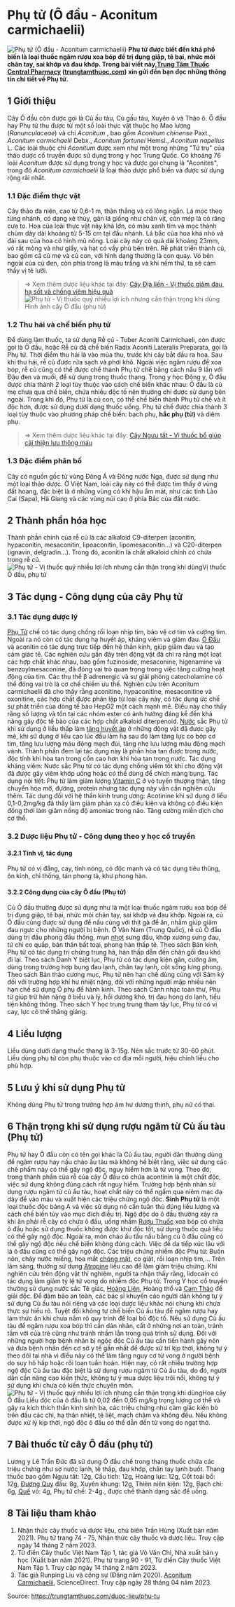 # Phụ tử (Ô đầu - Aconitum carmichaelii)

![Phụ tử \(Ô đầu - Aconitum carmichaelii\)](https://trungtamthuoc.com/images/others/cay-o-dau-phu-tu-4-6771.jpg)
**Phụ tử được biết đến khá phổ biến là loại thuốc ngâm rượu xoa bóp để trị đụng giập, tê bại, nhức mỏi chân tay, sai khớp và đau khớp. Trong bài viết này,[Trung Tâm Thuốc Central Pharmacy](https://trungtamthuoc.com/ "Trung Tâm Thuốc Central Pharmacy") ([trungtamthuoc.com](https://trungtamthuoc.com/ "trungtamthuoc.com")) xin gửi đến bạn đọc những thông tin chi tiết về Phụ tử.**
##  1 Giới thiệu
Cây Ô đầu còn được gọi là Củ ấu tàu, Củ gấu tàu, Xuyên ô và Thảo ô. Ô đầu hay Phụ tử thu được từ một số loài thực vật thuộc họ Mao lương (_Ranunculaceae_) và chi _Aconitum_ , bao gồm _Aconitum chinense_ Paxt., _Aconitum carmichaelii_ Debx., _Aconitum fortunei_ Hemsl., _Aconitum napellus_ L. Các loài thuộc chi _Aconitum_ được xem như một trong những "Tứ trụ" của thảo dược cổ truyền được sử dụng trong y học Trung Quốc. Có khoảng 76 loài _Aconitum_ được sử dụng trong y học và được gọi chung là "Aconites", trong đó _Aconitum carmichaelii_ là loại thảo dược phổ biến và được sử dụng rộng rãi nhất.
### 1.1 Đặc điểm thực vật
Cây thảo đa niên, cao từ 0,6-1 m, thân thẳng và có lông ngắn. Lá mọc theo từng nhánh, có dạng xẻ thùy, gân lá giống như chân vịt, còn mép lá có răng cưa to. Hoa của loài thực vật này khá lớn, có màu xanh tím và mọc thành chùm dày dài khoảng từ 5-15 cm tại đầu nhánh. Lá bắc của hoa khá nhỏ và đài sau của hoa có hình mũ nông. Loài cây này có quả dài khoảng 23mm, vỏ rất mỏng và như giấy, và hạt có vẩy phủ bên trên. Rễ phát triển thành củ, bao gồm cả củ mẹ và củ con, với hình dạng thường là con quay. Vỏ bên ngoài của củ đen, còn phía trong là màu trắng và khi nếm thử, ta sẽ cảm thấy vị tê lưỡi.
> ⇒ Xem thêm dược liệu khác tại đây: [Cây Địa liền - Vị thuốc giảm đau, hạ sốt và chống viêm hiệu quả](https://trungtamthuoc.com/duoc-lieu/httpsviwikipediaorgwikidialien)
![Phụ tử - Vị thuốc quý nhiều lợi ích nhưng cần thận trọng khi dùng](https://trungtamthuoc.com/images/item/cay-o-dau-phu-tu-1.jpg)Hình ảnh cây Ô đầu (phụ tử)
### 1.2 Thu hái và chế biến phụ tử
Để dùng làm thuốc, ta sử dụng Rễ củ - Tuber Aconiti Carmichaeli, còn được gọi là Ô đầu, hoặc Rễ củ đã chế biến Radix Aconiti Lateralis Preparata, gọi là Phụ tử. Thời điểm thu hái là vào mùa thu, trước khi cây bắt đầu ra hoa. Sau khi thu hái, rễ củ được rửa sạch và phơi khô. Ngoài việc ngâm rượu để xoa bóp, rễ củ cũng có thể được chế thành Phụ tử chế bằng cách nấu 9 lần với Đậu đen và muối, để sử dụng trong thuốc thang.
Trong y học Đông y, Ô đầu được chia thành 2 loại tùy thuộc vào cách chế biến khác nhau: Ô đầu là củ mẹ chưa qua chế biến, chứa nhiều độc tố nên thường chỉ được sử dụng bên ngoài. Trong khi đó, Phụ tử là củ con, có thể chế biến thành Phụ tử chế và ít độc hơn, được sử dụng dưới dạng thuốc uống. Phụ tử chế được chia thành 3 loại tùy thuộc vào phương pháp chế biến: bạch phụ, **hắc phụ (tử)** và diêm phụ.
> ⇒ Xem thêm dược liệu khác tại đây: [Cây Ngưu tất - Vị thuốc bổ giúp cải thiện lưu thông máu](https://trungtamthuoc.com/duoc-lieu/nguu-tat-86)
### 1.3 Đặc điểm phân bố
Cây có nguồn gốc từ vùng Đông Á và Đông nước Nga, được sử dụng như một loại thảo dược. Ở Việt Nam, loài cây này có thể được tìm thấy ở vùng đất hoang, đặc biệt là ở những vùng có khí hậu ẩm mát, như các tỉnh Lào Cai (Sapa), Hà Giang và các vùng núi cao ở phía Bắc của đất nước.
##  2 Thành phần hóa học
Thành phần chính của rễ củ là các alkaloid C9-diterpen (aconitin, hypaconitin, mesaconitin, lipoaconitin, lipomesaconitin...) và C20-diterpen (ignavin, delgradin...). Trong đó, aconitin là chất alkaloid chính có chứa trong rễ củ.
![Phụ tử - Vị thuốc quý nhiều lợi ích nhưng cần thận trọng khi dùng](https://trungtamthuoc.com/images/item/cay-o-dau-phu-tu-2.jpg)Vị thuốc Ô đầu, phụ tử
##  3 Tác dụng - Công dụng của cây Phụ tử
### 3.1 Tác dụng dược lý 
[Phụ Tử](https://trungtamthuoc.com/duoc-lieu/phu-tu "Phụ Tử") chế có tác dụng chống rối loạn nhịp tim, bảo vệ cơ tim và cường tim. Ngoài ra nó còn có tác dụng hạ huyết áp, kháng viêm và giảm đau. 
[Ô Đầu](https://trungtamthuoc.com/duoc-lieu/phu-tu "Ô Đầu") và aconitin có tác dụng trực tiếp đến hệ thần kinh, giúp giảm đau và tạo cảm giác tê.
Các nghiên cứu gần đây trên động vật đã chỉ ra rằng một loạt các hợp chất khác nhau, bao gồm fuzinoside, mesaconine, higenamine và benzoylmesaconine, đã đóng vai trò quan trọng trong việc tăng cường hoạt động của tim. Các thụ thể β adrenergic và sự giải phóng catecholamine có thể đóng vai trò là cơ chế chiếm ưu thế.
Nghiên cứu trên Aconitum carmichaelii đã cho thấy rằng aconitine, hypaconitine, mesaconitine và oxonitine, các hợp chất được phân lập từ loại cây này, có tác dụng ức chế sự phát triển của dòng tế bào HepG2 một cách mạnh mẽ. Điều này cho thấy rằng số lượng và tồn tại các nhóm ester có ảnh hưởng đáng kể đến khả năng gây độc tế bào của các hợp chất alkaloid diterpenoid.
[Nước](https://trungtamthuoc.com/hoat-chat/nuoc "Nước") sắc Phụ tử khi sử dụng ở liều thấp làm [tăng huyết áp](https://trungtamthuoc.com/bai-viet/tang-huyet-ap "tăng huyết áp") ở những động vật đã được gây mê, khi sử dụng ở liều cao lúc đầu làm hạ sau đó làm tăng lực co bóp cơ tim, tăng lưu lượng máu động mạch đùi, tăng nhẹ lưu lượng máu động mạch vành. Thành phần đem lại tác dụng này là phần hòa tan được trong nước, độc tính khi hòa tan trong cồn cao hơn khi hòa tan trong nước.
Tác dụng kháng viêm: Nước sắc Phụ tử có tác dụng chống viêm tốt khi cho động vật đã được gây viêm khớp uống hoặc có thể dùng để chích màng bụng.
Tác dụng nội tiết: Phụ tử làm giảm lượng [Vitamin C](https://trungtamthuoc.com/hoat-chat/vitamin-c "Vitamin C") ở vỏ tuyến thượng thận, tăng chuyển hóa mỡ, đường, protein nhưng tác dụng này vẫn cần nghiên cứu thêm.
Tác dụng đối với hệ thần kinh trung ương: Acotinine khi sử dụng ở liều 0,1-0,2mg/kg đã thấy làm giảm phản xạ có điều kiện và không có điều kiện đồng thời làm giảm nồng độ amoniac trong não.
Tăng cường miễn dịch cho cơ thể.
### 3.2 Dược liệu Phụ tử - Công dụng theo y học cổ truyền
#### 3.2.1 Tính vị, tác dụng
Phụ tử có vị đắng, cay, tính nóng, có độc mạnh và có tác dụng tiêu thũng, ôn kinh, chỉ thống, tán phong tà, khư phong hàn.
#### 3.2.2 Công dụng của cây Ô đầu (Phụ tử)
Củ Ô đầu thường được sử dụng như là một loại thuốc ngâm rượu xoa bóp để trị đụng giập, tê bại, nhức mỏi chân tay, sai khớp và đau khớp. Ngoài ra, củ Ô đầu cũng được sử dụng để nấu cùng với thịt gà để ăn, nhằm giúp giảm đau ngực cho những người bị bệnh.
Ở Vân Nam (Trung Quốc), rễ củ Ô đầu dùng trị đầu phong đầu thống, mụn [nhọt](https://trungtamthuoc.com/bai-viet/nhot "nhọt") sưng đầu, khớp xương sưng đau, tứ chi co quắp, bán thân bất toại, phong hàn thấp tê.
Theo sách Bản kinh, Phụ tử có tác dụng trị chứng trung hà, hàn thấp dẫn đến chân gối đau khó đi lại.
Theo sách Danh Y biệt lục, Phụ tử có tác dụng kiện gân, cướng âm, dùng trong trường hợp bụng đau lạnh, chân tay lạnh, cột sống lưng phong.
Theo sách Bản thảo cương mục, Phụ tử nên hạn chế dùng cùng với Sâm kỳ đối với trường hợp khí hư nhiệt nặng, đối với những người mập nhiều nên hạn chế sử dụng Ô phụ để hành kinh.
Theo sách Cảnh nhạc toàn thư, Phụ tử giúp trừ hàn nặng ở biểu và lý, hồi dương khó, trị đau họng do lạnh, tiểu tiện không thông.
Theo sách Y học trung trung tham tây lục, Phụ tử có vị cay, lực có thể thăng giáng.
##  4 Liều lượng
Liều dùng dưới dạng thuốc thang là 3-15g.
Nên sắc trước từ 30-60 phút.
Liều dùng phụ tử còn phụ thuộc vào cơ địa mỗi người, hiệu chỉnh liều cho phù hợp.
##  5 Lưu ý khi sử dụng Phụ tử
Không dùng Phụ tử trong trường hợp âm hư dương thịnh, phụ nữ có thai.
##  6 Thận trọng khi sử dụng rượu ngâm từ Củ ấu tàu (Phụ tử)
Phụ tử hay Ô đầu còn có tên gọi khác là Củ ấu tàu, người dân thường dùng để ngâm rượu hay nấu cháo ấu tàu mà không hề biết rằng, việc sử dụng các chế phẩm này có thể gây ngộ độc, nguy hiểm hơn là tử vong.
Theo đó, trong thành phần của rễ của cây Ô đầu có chứa acontinin là một chất độc, việc sử dụng không đúng cách rất nguy hiểm. Trường hợp bệnh nhân sử dụng rượu ngâm từ củ ấu tàu, hoạt chất này có thể ngấm qua niêm mạc dạ dày để vào máu và xuất hiện các triệu chứng ngộ đôc.
**Sinh Phụ tử** là một loại thuốc độc bảng A và việc sử dụng nó cần tuân thủ đúng liều lượng và cách chế biến tùy vào mục đích điều trị. Ngộ độc do ô đầu thường xảy ra khi ăn phải rễ cây có chứa ô đầu, uống nhầm [Rượu Thuốc](https://trungtamthuoc.com/duoc-lieu/ruou-thuoc "Rượu Thuốc") xoa bóp có chứa ô đầu hoặc sử dụng thuốc không được khử độc tốt, sử dụng thuốc quá liều có thể gây ngộ độc. Ngoài ra, món cháo ấu tẩu nấu bằng củ ô đầu cũng có thể gây ngộ độc nếu chế biến không đúng cách. Việc để da tiếp xúc lâu với lá ô đầu cũng có thể gây ngộ độc.
Các triệu chứng nhiễm độc Phụ tử: Buồn nôn, chảy nước miếng, hoa mắt [chóng mặt](https://trungtamthuoc.com/bai-viet/chong-mat "chóng mặt"), co giật, rối loạn nhịp tim,...
Trên lâm sàng, thường sử dụng [Atropine](https://trungtamthuoc.com/hoat-chat/atropine "Atropine") liều cao để làm giảm triệu chứng. Khi nghiên cứu trên động vật thí nghiệm, người ta nhận thấy rằng, lidocain có tác dụng làm giảm tỷ lệ tử vong do nhiễm độc Phụ tử.
Trong Y học cổ truyền thường sử dụng nước sắc Tê giác, [Hoàng Liên](https://trungtamthuoc.com/duoc-lieu/hoang-lien-81 "Hoàng Liên"), Hoàng thổ và [Cam Thảo](https://trungtamthuoc.com/duoc-lieu/cam-thao-32 "Cam Thảo") để giải độc.
Để đảm bảo an toàn, các bác sĩ khuyến cáo người dân không tự ý sử dụng Củ ấu tàu nói riêng và các loại dược liệu khác nói chung khi chưa thực sự hiểu rõ. Tuyệt đối không tự chế biến Củ ấu tàu để ngâm rượu hay làm thức ăn khi chưa nắm rõ quy trình để loại bỏ độc tố.
Nếu sử dụng Củ ấu tàu để ngâm rượu xoa bóp thì cần dán nhãn, cất ở những nơi an toàn, tránh tầm với của trẻ cũng như tránh nhầm lẫn trong quá trình sử dụng.
Đối với những người hợp bệnh nhân bị ngộc độc Củ ấu tàu cần tiến hành gây nôn và đưa bệnh nhân đến cơ sở y tế gần nhất để được xử trí kịp thời, không tự ý theo dõi tại nhà vì điều này có thể làm tăng nguy cơ tử vong ở người bệnh do suy hô hấp hoặc rối loạn tuần hoàn.
Hiện nay, có rất nhiều trường hợp ngộ độc Củ ấu tàu đặc biệt là sử dụng rượu ngâm từ Củ ấu tàu, do đó, người dân cần nâng cao kiến thức, không tự ý mua dược liệu trôi nổi, không tự ý sử dụng khi chưa có kiến thức chuyên môn.
![Phụ tử - Vị thuốc quý nhiều lợi ích nhưng cần thận trọng khi dùng](https://trungtamthuoc.com/images/item/cay-o-dau-phu-tu-3.jpg)Hoa cây Ô đầu
Liều độc của ô đầu là từ 0,02 đến 0,05 mg/kg trọng lượng cơ thể và gây ra kích thích thần kinh sinh ba, các triệu chứng như cảm giác kiến bò trên đầu các chi, hạ thân nhiệt, tê liệt, mạch chậm và không đều. Nếu không được xử lý kịp thời, ngộ độc ô đầu có thể dẫn đến tử vong do ngạt thở.
##  7 Bài thuốc từ cây Ô đầu (phụ tử)
Lương y Lê Trần Đức đã sử dụng Ô đầu chế trong thang thuốc chữa các triệu chứng như sợ nước lạnh, tê thấp, đau khớp, chân tay lạnh buốt. Thang thuốc bao gồm Ngưu tất: 12g, Cẩu tích: 12g, Hoàng lực: 12g, Cốt toái bổ: 12g, [Đương Quy](https://trungtamthuoc.com/duoc-lieu/duong-quy-08 "Đương Quy") đầu: 8g, Xuyên khung: 12g, Thiên niên kiện: 12g, Bạch chỉ: 6g, [Quế](https://trungtamthuoc.com/duoc-lieu/que-51 "Quế") vỏ: 4g, Phụ tử chế: 2-4g., được chế thành dạng sắc để uống.
##  8 Tài liệu tham khảo
  1. Nhận thức cây thuốc và dược liệu, chủ biên Trần Hùng (Xuất bản năm 2021). Phụ tử trang 74 - 75, Nhận thức cây thuốc và dược liệu. Truy cập ngày 14 tháng 2 năm 2023.
  2. Từ điển Cây thuốc Việt Nam Tập 1, tác giả Võ Văn Chi, Nhà xuất bản y học (Xuất bản năm 2021). Phụ tử trang 90 - 91, Từ điển Cây thuốc Việt Nam Tập 1. Truy cập ngày 14 tháng 2 năm 2023.
  3. Tác giả Runping Liu và cộng sự (Đăng năm 2020). [Aconitum Carmichaelii](https://www.sciencedirect.com/science/article/pii/S1756464621001900), ScienceDirect. Truy cập ngày 28 tháng 04 năm 2023.




Source: https://trungtamthuoc.com/duoc-lieu/phu-tu